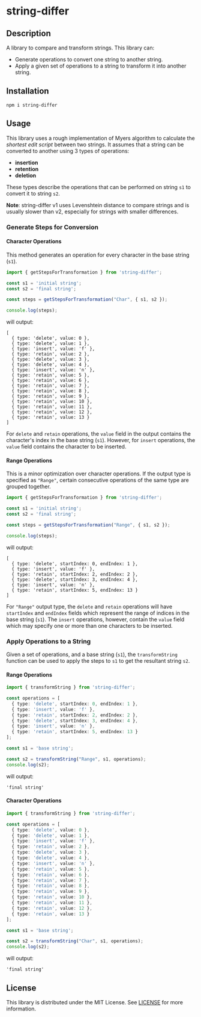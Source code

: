 # string-differ

## Description

A library to compare and transform strings. This library can:

- Generate operations to convert one string to another string.
- Apply a given set of operations to a string to transform it into another string.

## Installation

    npm i string-differ

## Usage

This library uses a rough implementation of Myers algorithm to calculate the _shortest edit script_ between two strings. It assumes that a string can be converted to another using 3 types of operations:

- **insertion**
- **retention**
- **deletion**

These types describe the operations that can be performed on string `s1` to convert it to string `s2`.

**Note**: string-differ v1 uses Levenshtein distance to compare strings and is usually slower than v2, especially for strings with smaller differences.

### Generate Steps for Conversion

#### Character Operations

This method generates an operation for every character in the base string (`s1`).

```ts
import { getStepsForTransformation } from 'string-differ';

const s1 = 'initial string';
const s2 = 'final string';

const steps = getStepsForTransformation("Char", { s1, s2 });

console.log(steps);
```

will output:

```
[
  { type: 'delete', value: 0 },
  { type: 'delete', value: 1 },
  { type: 'insert', value: 'f' },
  { type: 'retain', value: 2 },
  { type: 'delete', value: 3 },
  { type: 'delete', value: 4 },
  { type: 'insert', value: 'n' },
  { type: 'retain', value: 5 },
  { type: 'retain', value: 6 },
  { type: 'retain', value: 7 },
  { type: 'retain', value: 8 },
  { type: 'retain', value: 9 },
  { type: 'retain', value: 10 },
  { type: 'retain', value: 11 },
  { type: 'retain', value: 12 },
  { type: 'retain', value: 13 }
]
```

For `delete` and `retain` operations, the `value` field in the output contains the character's index in the base string (`s1`). However, for `insert` operations, the `value` field contains the character to be inserted.

#### Range Operations

This is a minor optimization over character operations. If the output type is specified as `"Range"`, certain consecutive operations of the same type are grouped together.

```ts
import { getStepsForTransformation } from 'string-differ';

const s1 = 'initial string';
const s2 = 'final string';

const steps = getStepsForTransformation("Range", { s1, s2 });

console.log(steps);
```

will output:

```
[
  { type: 'delete', startIndex: 0, endIndex: 1 },
  { type: 'insert', value: 'f' },
  { type: 'retain', startIndex: 2, endIndex: 2 },
  { type: 'delete', startIndex: 3, endIndex: 4 },
  { type: 'insert', value: 'n' },
  { type: 'retain', startIndex: 5, endIndex: 13 }
]
```

For `"Range"` output type, the `delete` and `retain` operations will have `startIndex` and `endIndex` fields which represent the range of indices in the base string (`s1`). The `insert` operations, however, contain the `value` field which may specify one or more than one characters to be inserted.

### Apply Operations to a String

Given a set of operations, and a base string (`s1`), the `transformString` function can be used to apply the steps to `s1` to get the resultant string `s2`.

#### Range Operations

```ts
import { transformString } from 'string-differ';

const operations = [
  { type: 'delete', startIndex: 0, endIndex: 1 },
  { type: 'insert', value: 'f' },
  { type: 'retain', startIndex: 2, endIndex: 2 },
  { type: 'delete', startIndex: 3, endIndex: 4 },
  { type: 'insert', value: 'n' },
  { type: 'retain', startIndex: 5, endIndex: 13 }
];

const s1 = 'base string';

const s2 = transformString("Range", s1, operations);
console.log(s2);
```

will output:

`'final string'`

#### Character Operations

```ts
import { transformString } from 'string-differ';

const operations = [
  { type: 'delete', value: 0 },
  { type: 'delete', value: 1 },
  { type: 'insert', value: 'f' },
  { type: 'retain', value: 2 },
  { type: 'delete', value: 3 },
  { type: 'delete', value: 4 },
  { type: 'insert', value: 'n' },
  { type: 'retain', value: 5 },
  { type: 'retain', value: 6 },
  { type: 'retain', value: 7 },
  { type: 'retain', value: 8 },
  { type: 'retain', value: 9 },
  { type: 'retain', value: 10 },
  { type: 'retain', value: 11 },
  { type: 'retain', value: 12 },
  { type: 'retain', value: 13 }
];

const s1 = 'base string';

const s2 = transformString("Char", s1, operations);
console.log(s2);
```

will output:

`'final string'`

## License

This library is distributed under the MIT License. See [LICENSE](LICENSE) for more information.
